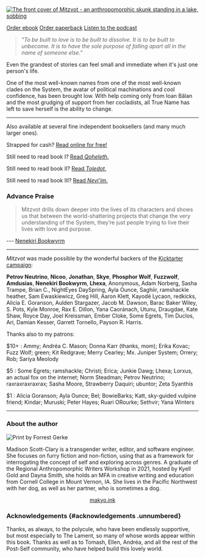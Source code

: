 ---
---

[![The front cover of Mitzvot - an anthropomorphic skunk standing in a lake, sobbing](/img/cover.png)](/img/cover.png)

<p class="buy">
<a href="https://makyo.itch.io/mitzvot" target="_blank">Order ebook</a>
<a href="https://makyo-ink.square.site/product/post-self-4-mitzvot/14" target="_blank">Order paperback</a> 
<a href="https://anchor.fm/post-self" target="_blank">Listen to the podcast</a>
</p>

> *"To be built to love is to be built to dissolve. It is to be built to unbecome. It is to have the sole purpose of falling apart all in the name of someone else."*

Even the grandest of stories can feel small and immediate when it's just one person's life.

One of the most well-known names from one of the most well-known clades on the System, the avatar of political machinations and cool confidence, has been brought low. With help coming only from Ioan Bălan and the most grudging of support from her cocladists, all True Name has left to save herself is the ability to change.

-----

<p class="buy">Also available at several fine independent booksellers (and many much larger ones).</p>
<p class="buy">Strapped for cash? <a href="/read">Read online for free!</a></p>
<p class="buy">Still need to read book I? <a href="https://qoheleth.post-self.ink">Read <em>Qoheleth</em>.</a></p>
<p class="buy">Still need to read book II? <a href="https://toledot.post-self.ink">Read <em>Toledot</em>.</a></p>
<p class="buy">Still need to read book III? <a href="https://neviim.post-self.ink">Read <em>Nevi'im</em>.</a></p>

### Advance Praise

>  Mitzvot drills down deeper into the lives of its characters and shows us that between the world-shattering projects that change the very understanding of the System, they’re just people trying to live their lives with love and purpose.

--- [Nenekiri Bookwyrm](https://www.goodreads.com/review/show/5250893173)

-----

*Mitzvot* was made possible by the wonderful backers of the [Kicktarter campaign](/kickstarter):

**Petrov Neutrino**,
**Nicoo**,
**Jonathan**,
**Skye**,
**Phosphor Wolf**,
**Fuzzwolf**,
**Amdusias**,
**Nenekiri Bookwyrm**,
**Lhexa**,
Anonymous,
Adam Norberg,
Sasha Trampe,
Brian C.,
NightEyes DaySpring,
Ayla Ounce,
Saghiir,
ramshackle heather,
Sam Ewaskiewicz,
Greg Hill,
Aaron Klett,
Kayodé Lycaon,
redkicks,
Alicia E. Goranson,
Aulden Stargazer,
Jacob M. Dawson,
Barac Baker Wiley,
S. Pots,
Kyle Monroe,
Rax E. Dillon,
Yana Caoránach,
Utunu,
Draugdae,
Kate Shaw,
Royce Day,
Joel Kreissman,
Ember Cloke,
Some Egrets,
Tim Duclos,
Ari,
Damian Kesser,
Garrett Tornello,
Payson R. Harris.


Thanks also to my patrons:

\$10+
:   Ammy; Andréa C. Mason; Donna Karr (thanks, mom); Erika Kovac; Fuzz Wolf; green; Kit Redgrave; Merry Cearley; Mx. Juniper System; Orrery; Rob; Sariya Meolody

\$5
:   Some Egrets; ramshackle; Christi; Erica; Junkie Dawg; Lhexa; Lorxus, an actual fox on the internet; Norm Steadman; Petrov Neutrino; raxraxraxraxrax; Sasha Moore, Strawberry Daquiri; ubuntor; Zeta Syanthis

\$1
:   Alicia Goranson; Ayla Ounce; Bel; BowieBarks; Katt, sky-guided vulpine friend; Kindar; Muruski; Peter Hayes; Ruari ORourke; Sethvir; Yana Winters

-----

### About the author

<img alt="Print by Forrest Gerke" src="https://makyo.ink/assets/img/headshot.png" class="invertable" />

Madison Scott-Clary is a transgender writer, editor, and software engineer. She focuses on furry fiction and non-fiction, using that as a framework for interrogating the concept of self and exploring across genres. A graduate of the Regional Anthropomorphic Writers Workshop in 2021, hosted by Kyell Gold and Dayna Smith, she holds an MFA in creative writing and education from Cornell College in Mount Vernon, IA. She lives in the Pacific Northwest with her dog, as well as her partner, who is sometimes a dog.

<p style="text-align: center"><a href="https://makyo.ink" target="_blank">makyo.ink</a></p>

### Acknowledgements {#acknowledgements .unnumbered}

Thanks, as always, to the polycule, who have been endlessly supportive, but most especially to The Lament, so many of whose words appear within this book. Thanks as well as to Tomash, Ellen, Andréa, and all the rest of the Post-Self community, who have helped build this lovely world.
